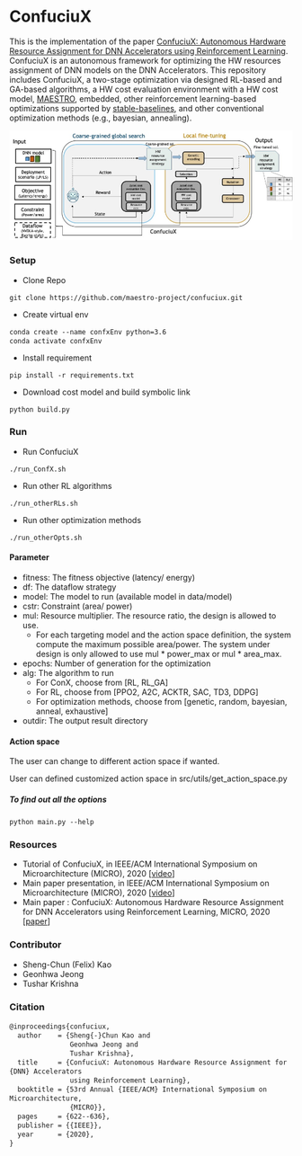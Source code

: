 # ConfuciuX #
This is the implementation of the paper [ConfuciuX: Autonomous Hardware Resource Assignment for DNN Accelerators using Reinforcement Learning](https://cpb-us-w2.wpmucdn.com/sites.gatech.edu/dist/c/332/files/2020/08/gamma_iccad2020.pdf). 
ConfuciuX is an autonomous framework for optimizing the HW resources assignment of DNN models on the DNN Accelerators. This repository includes ConfuciuX, 
a two-stage optimization via designed RL-based and GA-based algorithms, a HW cost evaluation environment with a HW cost model, [MAESTRO](http://maestro.ece.gatech.edu/), embedded, 
other reinforcement learning-based optimizations supported by [stable-baselines](https://github.com/hill-a/stable-baselines), 
and other conventional optimization methods (e.g., bayesian, annealing).

![ConfuciuX_Framework](./others/confuciux.jpg)


### Setup ###
* Clone Repo
```
git clone https://github.com/maestro-project/confuciux.git
```
* Create virtual env
```
conda create --name confxEnv python=3.6
conda activate confxEnv
```
* Install requirement
   
```
pip install -r requirements.txt
```

* Download cost model and build symbolic link
```
python build.py
```



### Run ###
* Run ConfuciuX
```
./run_ConfX.sh
```
* Run other RL algorithms
```
./run_otherRLs.sh
```
* Run other optimization methods
```
./run_otherOpts.sh
```

#### Parameter ####
* fitness: The fitness objective (latency/ energy)
* df: The dataflow strategy
* model: The model to run (available model in data/model)
* cstr: Constraint (area/ power)
* mul: Resource multiplier. The resource ratio, the design is allowed to use.
    * For each targeting model and the action space definition, the system compute the maximum possible area/power. The system under design is only allowed to use mul * power_max or mul * area_max.    
* epochs: Number of generation for the optimization
* alg: The algorithm to run
   * For ConX, choose from [RL, RL_GA]  
   * For RL, choose from [PPO2, A2C, ACKTR, SAC, TD3, DDPG]
   * For optimization methods, choose from [genetic, random, bayesian, anneal, exhaustive]
* outdir: The output result directory

#### Action space ####
The user can change to different action space if wanted.

User can defined customized action space in src/utils/get_action_space.py

##### To find out all the options
```
python main.py --help
```
### Resources
* Tutorial of ConfuciuX,  in IEEE/ACM International Symposium on Microarchitecture (MICRO), 2020 [[video](https://www.youtube.com/watch?v=qHuO_38CdWQ)]
* Main paper presentation, in IEEE/ACM International Symposium on Microarchitecture (MICRO), 2020 [[video](https://www.youtube.com/watch?v=dgB18p2iWNY)]
* Main paper : ConfuciuX: Autonomous Hardware Resource Assignment for DNN Accelerators using Reinforcement Learning, MICRO, 2020 [[paper](https://arxiv.org/pdf/2009.02010.pdf)]

### Contributor ###
* Sheng-Chun (Felix) Kao
* Geonhwa Jeong
* Tushar Krishna

### Citation ###
```
@inproceedings{confuciux,
  author    = {Sheng{-}Chun Kao and
               Geonhwa Jeong and
               Tushar Krishna},
  title     = {ConfuciuX: Autonomous Hardware Resource Assignment for {DNN} Accelerators
               using Reinforcement Learning},
  booktitle = {53rd Annual {IEEE/ACM} International Symposium on Microarchitecture,
               {MICRO}},
  pages     = {622--636},
  publisher = {{IEEE}},
  year      = {2020},
}
```
